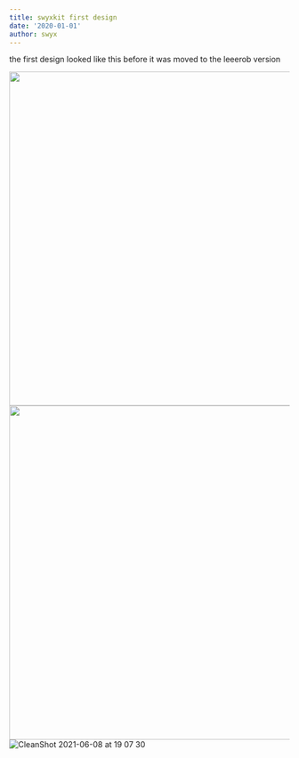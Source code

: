 ```yaml
---
title: swyxkit first design
date: '2020-01-01'
author: swyx
---
```


the first design looked like this before it was moved to the leeerob version

<div>
<img src="https://user-images.githubusercontent.com/6764957/121153339-8d77c700-c878-11eb-80f4-083e9dbcb84b.png" height="600" />
<img align="right" src="https://user-images.githubusercontent.com/6764957/121153375-9799c580-c878-11eb-9f77-077030f32d96.png" height="600" />
</div>

![CleanShot 2021-06-08 at 19 07 30](https://user-images.githubusercontent.com/6764957/121174796-e3ef0080-c88c-11eb-8b49-38cc0c64d11c.png)

